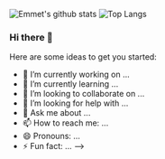 ![Emmet's github stats](https://github-readme-stats.vercel.app/api?username=Emmet-Allen&count_private=true&theme=tokyonight&show_icons=true)
![Top Langs](https://github-readme-stats.vercel.app/api/top-langs/?username=Emmet-Allen&theme=tokyonight)

### Hi there 👋

Here are some ideas to get you started:

- 🔭 I’m currently working on ...
- 🌱 I’m currently learning ...
- 👯 I’m looking to collaborate on ...
- 🤔 I’m looking for help with ...
- 💬 Ask me about ...
- 📫 How to reach me: ...
- 😄 Pronouns: ...
- ⚡ Fun fact: ...
-->
